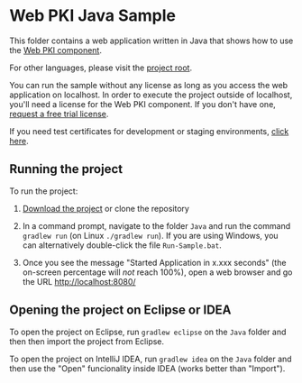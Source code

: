 Web PKI Java Sample
===================

This folder contains a web application written in Java that shows how to use the
[Web PKI component](https://webpki.lacunasoftware.com/).

For other languages, please visit the [project root](https://github.com/LacunaSoftware/WebPkiSamples).

You can run the sample without any license as long as you access the web application on localhost. In order to execute the project
outside of localhost, you'll need a license for the Web PKI component. If you don't have one, [request a free trial license](https://webpki.lacunasoftware.com/#/Contact/GetTrial).

If you need test certificates for development or staging environments, [click here](https://github.com/LacunaSoftware/WebPkiSamples#test-certificates).

Running the project
-------------------

To run the project:

1. [Download the project](https://github.com/LacunaSoftware/WebPkiSamples/archive/master.zip)
   or clone the repository

2. In a command prompt, navigate to the folder `Java` and run the command
   `gradlew run` (on Linux `./gradlew run`). If you are using Windows, you can alternatively
   double-click the file `Run-Sample.bat`.
  
3. Once you see the message "Started Application in x.xxx seconds" (the on-screen percentage
   will *not* reach 100%), open a web browser and go the URL [http://localhost:8080/](http://localhost:8080/)
   
Opening the project on Eclipse or IDEA
--------------------------------------

To open the project on Eclipse, run `gradlew eclipse` on the `Java` folder and then
then import the project from Eclipse.

To open the project on IntelliJ IDEA, run `gradlew idea` on the `Java` folder
and then use the "Open" funcionality inside IDEA (works better than "Import").

